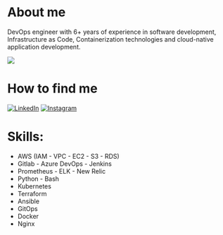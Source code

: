 # About me
DevOps engineer with 6+ years of experience in software development, Infrastructure as Code, Containerization technologies
and cloud-native application development.

<!-- ![Stats](https://github-readme-stats.vercel.app/api?username=saeedhosseini21&include_all_commits=true&theme=merko) -->
  <img src="https://github-readme-stats.vercel.app/api?username=saeedhosseini21&show_icons=true&theme=dark"/> 

# How to find me
[![LinkedIn](https://img.shields.io/badge/linkedin-%230077B5.svg?style=for-the-badge&logo=linkedin&logoColor=white)](https://www.linkedin.com/in/saeed-hosseini-81561a134?lipi=urn%3Ali%3Apage%3Ad_flagship3_profile_view_base_contact_details%3BxXYx3YAIQZ699PdqBtJs2A%3D%3D)
[![Instagram](https://img.shields.io/badge/instagram-%23E4405F.svg?style=for-the-badge&logo=Instagram&logoColor=white)](https://www.instagram.com/saeedhosseini21)

# Skills:
- AWS (IAM - VPC - EC2 - S3 - RDS)
- Gitlab - Azure DevOps - Jenkins  
- Prometheus - ELK - New Relic
- Python - Bash
- Kubernetes
- Terraform
- Ansible
- GitOps
- Docker
- Nginx
  

